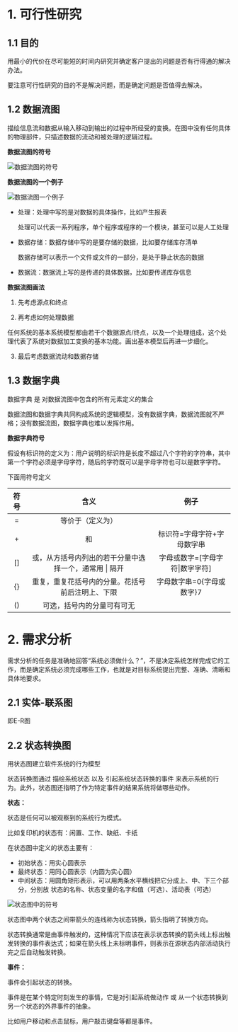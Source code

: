 # 1. 可行性研究

## 1.1 目的

用最小的代价在尽可能短的时间内研究并确定客户提出的问题是否有行得通的解决办法。

要注意可行性研究的目的不是解决问题，而是确定问题是否值得去解决。

## 1.2 数据流图

描绘信息流和数据从输入移动到输出的过程中所经受的变换。在图中没有任何具体的物理部件，只描述数据的流动和被处理的逻辑过程。

**数据流图的符号**

![数据流图的符号](E:\myNote-of-ComputerStudy\软件工程概论\数据流图的符号.jpg)

**数据流图的一个例子**

![数据流图一个例子](E:\myNote-of-ComputerStudy\软件工程概论\数据流图一个例子.jpg)

- 处理：处理中写的是对数据的具体操作，比如产生报表

  处理可以代表一系列程序，单个程序或程序的一个模块，甚至可以是人工处理

- 数据存储：数据存储中写的是要存储的数据，比如要存储库存清单

  数据存储可以表示一个文件或文件的一部分，是处于静止状态的数据

- 数据流：数据流上写的是传递的具体数据，比如要传递库存信息

**数据流图画法**              

1. 先考虑源点和终点

2. 再考虑如何处理数据

任何系统的基本系统模型都由若干个数据源点/终点，以及一个处理组成，这个处理代表了系统对数据加工变换的基本功能。画出基本模型后再进一步细化。

3. 最后考虑数据流动和数据存储

## 1.3 数据字典

数据字典 是 对数据流图中包含的所有元素定义的集合

数据流图和数据字典共同构成系统的逻辑模型，没有数据字典，数据流图就不严格；没有数据流图，数据字典也难以发挥作用。

**数据字典符号**

假设有标识符的定义为：用户说明的标识符是长度不超过八个字符的字符串，其中第一个字符必须是字母字符，随后的字符既可以是字母字符也可以是数字字符。

下面用符号定义

| 符号 |                          含义                          |              例子               |
| :--: | :----------------------------------------------------: | :-----------------------------: |
|  =   |                    等价于（定义为）                    |                                 |
|  +   |                           和                           |   标识符=字母字符+字母数字串    |
|  []  | 或，从方括号内列出的若干分量中选择一个，通常用 \| 隔开 | 字母或数字=[字母字符\|数字字符] |
|  {}  |    重复，重复花括号内的分量。花括号前后注明上、下限    |    字母数字串=0{字母或数字}7    |
|  ()  |               可选，括号内的分量可有可无               |                                 |

# 2. 需求分析

需求分析的任务是准确地回答“系统必须做什么？”，不是决定系统怎样完成它的工作，而是确定系统必须完成哪些工作，也就是对目标系统提出完整、准确、清晰和具体地要求。

## 2.1 实体-联系图

即E-R图

## 2.2 状态转换图

用状态图建立软件系统的行为模型

状态转换图通过 描绘系统状态 以及 引起系统状态转换的事件 来表示系统的行为。此外，状态图还指明了作为特定事件的结果系统将做哪些动作。

**状态：**

状态是任何可以被观察到的系统行为模式。

比如复印机的状态有：闲置、工作、缺纸、卡纸

在状态图中定义的状态主要有：

- 初始状态：用实心圆表示
- 最终状态：用同心圆表示（内圆为实心圆）
- 中间状态：用圆角矩形表示，可以用两条水平横线把它分成上、中、下三个部分，分别放 状态的名称、状态变量的名字和值（可选）、活动表（可选）

![状态图中的符号](E:\myNote-of-ComputerStudy\软件工程概论\状态图中的符号.jpg)

状态图中两个状态之间带箭头的连线称为状态转换，箭头指明了转换方向。

状态转换通常是由事件触发的，这种情况下应该在表示状态转换的箭头线上标出触发转换的事件表达式；如果在箭头线上未标明事件，则表示在源状态内部活动执行完之后自动触发转换。

**事件：**

事件会引起状态的转换。

事件是在某个特定时刻发生的事情，它是对引起系统做动作 或 从一个状态转换到另一个状态的外界事件的抽象。

比如用户移动和点击鼠标，用户敲击键盘等都是事件。

